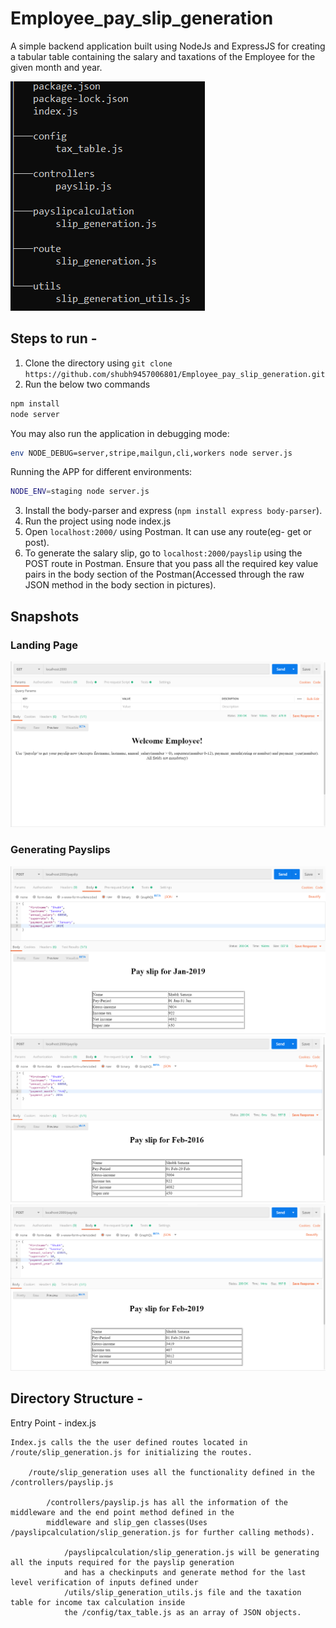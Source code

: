 # Employee_pay_slip_generation
A simple backend application built using NodeJs and ExpressJS for creating a tabular table containing the salary and taxations of the Employee for the given month and year.

![Directory Structure](https://github.com/shubh9457006801/Employee_pay_slip_generation/blob/master/structure.PNG)

## Steps to run -

1. Clone the directory using `git clone https://github.com/shubh9457006801/Employee_pay_slip_generation.git`
2. Run the below two commands
```bash
npm install
node server
```
You may also run the application in debugging mode:

```bash
env NODE_DEBUG=server,stripe,mailgun,cli,workers node server.js
```

Running the APP for different environments:

```bash
NODE_ENV=staging node server.js

```
3. Install the body-parser and express (`npm install express body-parser`).
4. Run the project using node index.js
5. Open `localhost:2000/` using Postman. It can use any route(eg- get or post).
6. To generate the salary slip, go to `localhost:2000/payslip` using the POST route in Postman. Ensure that you pass all the required key value pairs in the body section of the Postman(Accessed through the raw JSON method in the body section in pictures).

## Snapshots

### Landing Page

![Landing Page](https://github.com/shubh9457/Pay_slip_generation/blob/master/landing_page.PNG)

### Generating Payslips

![Generating payslip](https://github.com/shubh9457/Pay_slip_generation/blob/master/Generate_slip1.PNG)
![Generating payslip](https://github.com/shubh9457/Pay_slip_generation/blob/master/Generate_slip2.PNG)
![Generating payslip](https://github.com/shubh9457/Pay_slip_generation/blob/master/Generate_slip3.PNG)

## Directory Structure -

Entry Point - index.js

    Index.js calls the the user defined routes located in /route/slip_generation.js for initializing the routes.

        /route/slip_generation uses all the functionality defined in the /controllers/payslip.js
        
            /controllers/payslip.js has all the information of the middleware and the end point method defined in the 
            middleware and slip_gen classes(Uses /payslipcalculation/slip_generation.js for further calling methods).
            
                /payslipcalculation/slip_generation.js will be generating all the inputs required for the payslip generation
                and has a checkinputs and generate method for the last level verification of inputs defined under 
                /utils/slip_generation_utils.js file and the taxation table for income tax calculation inside 
                the /config/tax_table.js as an array of JSON objects.
